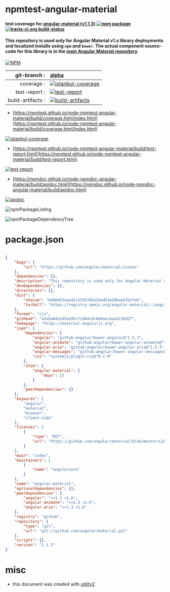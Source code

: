# npmtest-angular-material

#### test coverage for  [angular-material (v1.1.3)](https://material.angularjs.org)  [![npm package](https://img.shields.io/npm/v/npmtest-angular-material.svg?style=flat-square)](https://www.npmjs.org/package/npmtest-angular-material) [![travis-ci.org build-status](https://api.travis-ci.org/npmtest/node-npmtest-angular-material.svg)](https://travis-ci.org/npmtest/node-npmtest-angular-material)

#### This repository is used only for Angular Material v1.x library deployments and localized installs using `npm` and `bower`. The actual component source-code for this library is in the [main Angular Material repository](https://github.com/angular/material).

[![NPM](https://nodei.co/npm/angular-material.png?downloads=true&downloadRank=true&stars=true)](https://www.npmjs.com/package/angular-material)

| git-branch : | [alpha](https://github.com/npmtest/node-npmtest-angular-material/tree/alpha)|
|--:|:--|
| coverage : | [![istanbul-coverage](https://npmtest.github.io/node-npmtest-angular-material/build/coverage.badge.svg)](https://npmtest.github.io/node-npmtest-angular-material/build/coverage.html/index.html)|
| test-report : | [![test-report](https://npmtest.github.io/node-npmtest-angular-material/build/test-report.badge.svg)](https://npmtest.github.io/node-npmtest-angular-material/build/test-report.html)|
| build-artifacts : | [![build-artifacts](https://npmtest.github.io/node-npmtest-angular-material/glyphicons_144_folder_open.png)](https://github.com/npmtest/node-npmtest-angular-material/tree/gh-pages/build)|

- [https://npmtest.github.io/node-npmtest-angular-material/build/coverage.html/index.html](https://npmtest.github.io/node-npmtest-angular-material/build/coverage.html/index.html)

[![istanbul-coverage](https://npmtest.github.io/node-npmtest-angular-material/build/screenCapture.buildCi.browser.%252Ftmp%252Fbuild%252Fcoverage.lib.html.png)](https://npmtest.github.io/node-npmtest-angular-material/build/coverage.html/index.html)

- [https://npmtest.github.io/node-npmtest-angular-material/build/test-report.html](https://npmtest.github.io/node-npmtest-angular-material/build/test-report.html)

[![test-report](https://npmtest.github.io/node-npmtest-angular-material/build/screenCapture.buildCi.browser.%252Ftmp%252Fbuild%252Ftest-report.html.png)](https://npmtest.github.io/node-npmtest-angular-material/build/test-report.html)

- [https://npmdoc.github.io/node-npmdoc-angular-material/build/apidoc.html](https://npmdoc.github.io/node-npmdoc-angular-material/build/apidoc.html)

[![apidoc](https://npmdoc.github.io/node-npmdoc-angular-material/build/screenCapture.buildCi.browser.%252Ftmp%252Fbuild%252Fapidoc.html.png)](https://npmdoc.github.io/node-npmdoc-angular-material/build/apidoc.html)

![npmPackageListing](https://npmtest.github.io/node-npmtest-angular-material/build/screenCapture.npmPackageListing.svg)

![npmPackageDependencyTree](https://npmtest.github.io/node-npmtest-angular-material/build/screenCapture.npmPackageDependencyTree.svg)



# package.json

```json

{
    "bugs": {
        "url": "https://github.com/angular/material/issues"
    },
    "dependencies": {},
    "description": "This repository is used only for Angular Material v1.x library deployments and localized installs using 'npm' and 'bower'. The actual component source-code for this library is in the [main Angular Material repository](https://github.com/angular/material).",
    "devDependencies": {},
    "directories": {},
    "dist": {
        "shasum": "b466d53aaa42c1555766a1ded53a28baeb7b2fe6",
        "tarball": "https://registry.npmjs.org/angular-material/-/angular-material-1.1.3.tgz"
    },
    "format": "cjs",
    "gitHead": "a5a5a0de1454a93c71d6dc9c8e8aecbaa221b927",
    "homepage": "https://material.angularjs.org",
    "jspm": {
        "dependencies": {
            "angular": "github:angular/bower-angular@^1.5.3",
            "angular-animate": "github:angular/bower-angular-animate@^1.5.3",
            "angular-aria": "github:angular/bower-angular-aria@^1.5.3",
            "angular-messages": "github:angular/bower-angular-messages@^1.5.3",
            "css": "systemjs/plugin-css@^0.1.9"
        },
        "shim": {
            "angular-material": {
                "deps": []
            }
        },
        "peerDependencies": {}
    },
    "keywords": [
        "angular",
        "material",
        "browser",
        "client-side"
    ],
    "licenses": [
        {
            "type": "MIT",
            "url": "https://github.com/angular/material/blob/master/LICENSE"
        }
    ],
    "main": "index",
    "maintainers": [
        {
            "name": "angularcore"
        }
    ],
    "name": "angular-material",
    "optionalDependencies": {},
    "peerDependencies": {
        "angular": ">=1.3 <1.6",
        "angular-animate": ">=1.3 <1.6",
        "angular-aria": ">=1.3 <1.6"
    },
    "registry": "github",
    "repository": {
        "type": "git",
        "url": "git://github.com/angular/material.git"
    },
    "scripts": {},
    "version": "1.1.3"
}
```



# misc
- this document was created with [utility2](https://github.com/kaizhu256/node-utility2)
